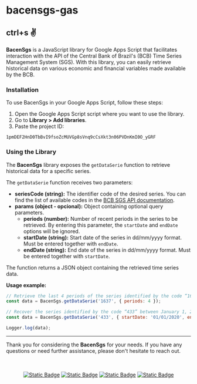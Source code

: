 # bacensgs-gas

## ctrl+s :v:

**BacenSgs** is a JavaScript library for Google Apps Script that facilitates interaction with the API of the Central Bank of Brazil's (BCB) Time Series Management System (SGS). With this library, you can easily retrieve historical data on various economic and financial variables made available by the BCB.

### Installation

To use BacenSgs in your Google Apps Script, follow these steps:

1. Open the Google Apps Script script where you want to use the library.
2. Go to **Library > Add libraries**.
3. Paste the project ID:

```plaintext
1pmDEF2HnD0TbBvI9fsoZcMUVGp8sVnq9cCsXkt3n06PVDnKmI0O_yGRF
```

### Using the Library

The **BacenSgs** library exposes the `getDataSerie` function to retrieve historical data for a specific series.

The `getDataSerie` function receives two parameters:

* **seriesCode (string):** The identifier code of the desired series. You can find the list of available codes in the [BCB SGS API documentation](https://www3.bcb.gov.br/sgspub/JSP/sgsgeral/sgsAjuda.jsp).
* **params (object - opcional):** Object containing optional query parameters.
    * **periods (number):** Number of recent periods in the series to be retrieved. By entering this parameter, the `startDate` and `endDate` options will be ignored.
    * **startDate (string):** Start date of the series in dd/mm/yyyy format. Must be entered together with `endDate`.
    * **endDate (string):** End date of the series in dd/mm/yyyy format. Must be entered together with `startDate`.

The function returns a JSON object containing the retrieved time series data. 

**Usage example:**

```javascript
// Retrieve the last 4 periods of the series identified by the code “1637”
const data = BacenSgs.getDataSerie('1637', { periods: 4 });

// Recover the series identified by the code “433” between January 1, 2020 and 2021
const data = BacenSgs.getDataSerie('433', { startDate: '01/01/2020', endDate: '01/01/2021' });

Logger.log(data);
```

---

Thank you for considering the **BacenSgs** for your needs. If you have any questions or need further assistance, please don't hesitate to reach out.

<br />
<br />
<div align="center">
  <a href="https://bitbucket.org/rmottalabs/"><img alt="Static Badge" src="https://img.shields.io/badge/-Bitbucket?style=social&logo=bitbucket&logoSize=auto&label=Bitbucket&link=https%3A%2F%2Fbitbucket.org%2Frmottalabs%2Fworkspace%2Foverview%2F"></a>
  <a href="https://gitlab.com/rmottanet"><img alt="Static Badge" src="https://img.shields.io/badge/-Gitlab?style=social&logo=gitlab&logoSize=auto&label=Gitlab&link=https%3A%2F%2Fgitlab.com%2Frmottanet"></a>
  <a href="https://github.com/rmottanet"><img alt="Static Badge" src="https://img.shields.io/badge/-Github?style=social&logo=github&logoSize=auto&label=Github&link=https%3A%2F%2Fgithub.com%2Frmottanet"></a>
  <a href="https://hub.docker.com/"><img alt="Static Badge" src="https://img.shields.io/badge/-DockerHub?style=social&logo=docker&logoSize=auto&label=DockerHub&link=https%3A%2F%2Fhub.docker.com%2Fu%2Frmottanet"></a>
</div>
